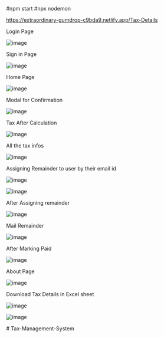 #npm start
#npx nodemon

https://extraordinary-gumdrop-c9bda9.netlify.app/Tax-Details

Login Page

![image](https://user-images.githubusercontent.com/97835784/219099082-bb4ee722-12df-4219-b8a4-6fe7697387fd.png)

Sign in Page

![image](https://user-images.githubusercontent.com/97835784/219099219-de56cc4b-8af6-4e9c-ad89-b77fd9a6f866.png)

Home Page

![image](https://user-images.githubusercontent.com/97835784/219100100-d90c8932-dc3f-409d-a269-c6150a27175c.png)

Modal for Confirmation 

![image](https://user-images.githubusercontent.com/97835784/219100249-6918348c-4f1d-4906-b40f-35480cd824a3.png)

Tax After Calculation

![image](https://user-images.githubusercontent.com/97835784/219100387-abfce6d1-06b6-442c-b509-af1cabc90b14.png)

All the tax infos

![image](https://user-images.githubusercontent.com/97835784/219105484-71246e6a-1e20-453b-a6ac-158320ea9e85.png)

Assigning Remainder to user by their email id

![image](https://user-images.githubusercontent.com/97835784/219105859-7ed7c7bf-f021-4126-9bc0-7e2ec26697fe.png)

![image](https://user-images.githubusercontent.com/97835784/219105905-cf4ddce4-e23b-4815-9532-c6dec04967a3.png)

After Assigning remainder 

![image](https://user-images.githubusercontent.com/97835784/219106062-16c64750-113d-45e8-8441-51912ebdaac8.png)

Mail Remainder

![image](https://user-images.githubusercontent.com/97835784/219107072-d5ec63df-f869-438d-9d59-47fb9676aa4c.png)

After Marking Paid

![image](https://user-images.githubusercontent.com/97835784/219106161-cab05dfe-9aea-4ef1-919d-071a273e75a1.png)

About Page

![image](https://user-images.githubusercontent.com/97835784/219106272-82ca6436-c977-4af9-81cf-565b6e835441.png)

Download Tax Details in Excel sheet

![image](https://user-images.githubusercontent.com/97835784/219106619-26d9b0ed-4236-4c95-aeaf-69ab5fa725b2.png)


![image](https://user-images.githubusercontent.com/97835784/219106512-3d4f56e3-44d3-4dcc-a227-7c0afaecf7aa.png)


#   T a x - M a n a g e m e n t - S y s t e m 
 
 
